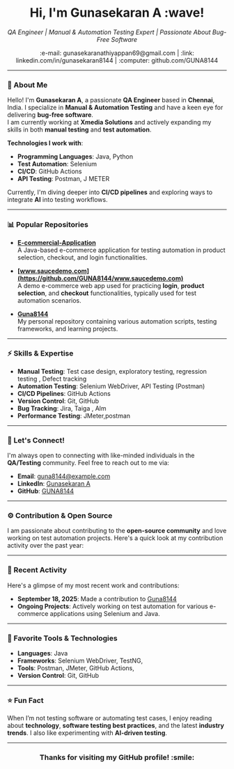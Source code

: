 <h1 align="center">Hi, I'm Gunasekaran A :wave!</h1>
<p align="center">
  <em>QA Engineer | Manual & Automation Testing Expert | Passionate About Bug-Free Software</em>
</p>

<p align="center">
  <a href="mailto:your-email@example.com" style="text-decoration:none;">:e-mail: gunasekaranathiyappan69@gmail.com</a> |
  <a href="https://linkedin.com/in/gunasekaran8144" target="_blank" style="text-decoration:none;">:link: linkedin.com/in/gunasekaran8144</a> |
  <a href="https://github.com/GUNA8144" target="_blank" style="text-decoration:none;">:computer: github.com/GUNA8144</a>
</p>

---

### :bust_in_silhouette: About Me

Hello! I'm **Gunasekaran A**, a passionate **QA Engineer** based in **Chennai**, India. I specialize in **Manual & Automation Testing** and have a keen eye for delivering **bug-free software**.  
I am currently working at **Xmedia Solutions** and actively expanding my skills in both **manual testing** and **test automation**.

**Technologies I work with**:
- **Programming Languages**: Java, Python
- **Test Automation**: Selenium 
- **CI/CD**:  GitHub Actions
- **API Testing**: Postman, J METER

Currently, I'm diving deeper into **CI/CD pipelines** and exploring ways to integrate **AI** into testing workflows.

---

### :bar_chart: Popular Repositories

- **[E-commercial-Application](https://github.com/GUNA8144/E-commercial-Application)**  
  A Java-based e-commerce application for testing automation in product selection, checkout, and login functionalities.

- **[www.saucedemo.com](https://github.com/GUNA8144/www.saucedemo.com)**  
  A demo e-commerce web app used for practicing **login**, **product selection**, and **checkout** functionalities, typically used for test automation scenarios.

- **[Guna8144](https://github.com/GUNA8144/Guna8144)**  
  My personal repository containing various automation scripts, testing frameworks, and learning projects.

---

### :zap: Skills & Expertise

- **Manual Testing**: Test case design, exploratory testing, regression testing , Defect tracking 
- **Automation Testing**: Selenium WebDriver, API Testing (Postman)
- **CI/CD Pipelines**:  GitHub Actions
- **Version Control**: Git, GitHub
- **Bug Tracking**: Jira, Taiga , Alm
- **Performance Testing**: JMeter,postman

---

### :memo: Let's Connect!

I'm always open to connecting with like-minded individuals in the **QA/Testing** community. Feel free to reach out to me via:

- **Email**: [guna8144@example.com](mailto:guna8144@example.com)
- **LinkedIn**: [Gunasekaran A](https://linkedin.com/in/gunasekaran8144)
- **GitHub**: [GUNA8144](https://github.com/GUNA8144)

---

### :gear: Contribution & Open Source

I am passionate about contributing to the **open-source community** and love working on test automation projects. Here's a quick look at my contribution activity over the past year:



---

### :scroll: Recent Activity

Here's a glimpse of my most recent work and contributions:

- **September 18, 2025**: Made a contribution to [Guna8144](https://github.com/GUNA8144/Guna8144)
- **Ongoing Projects**: Actively working on test automation for various e-commerce applications using Selenium and Java.

---

### :bookmark_tabs: Favorite Tools & Technologies

- **Languages**: Java
- **Frameworks**: Selenium WebDriver, TestNG, 
- **Tools**: Postman, JMeter, GitHub Actions, 
- **Version Control**: Git, GitHub

---

### :star: Fun Fact

When I’m not testing software or automating test cases, I enjoy reading about **technology**, **software testing best practices**, and the latest **industry trends**. I also like experimenting with **AI-driven testing**.

---

<h3 align="center">Thanks for visiting my GitHub profile! :smile:</h3>
